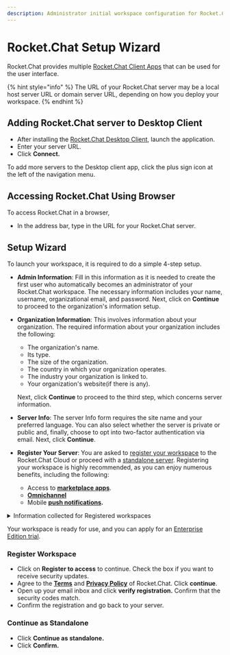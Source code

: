 ```yaml
---
description: Administrator initial workspace configuration for Rocket.Chat server.
---
```


# Rocket.Chat Setup Wizard

Rocket.Chat provides multiple [Rocket.Chat Client Apps](../../deploy/installing-client-apps/) that can be used for the user interface.&#x20;

{% hint style="info" %}
The URL of your Rocket.Chat server may be a local host server URL or domain server URL, depending on how you deploy your workspace.
{% endhint %}

## Adding Rocket.Chat server to Desktop Client

* After installing the [Rocket.Chat Desktop Client](../../deploy/installing-client-apps/#desktop-apps), launch the application.
* Enter your server URL.
* Click **Connect.**

To add more servers to the Desktop client app, click the plus sign icon at the left of the navigation menu.

## Accessing Rocket.Chat Using Browser

To access Rocket.Chat in a browser,

* In the address bar, type in the URL for your Rocket.Chat server.

## Setup Wizard

To launch your workspace, it is required to do a simple 4-step setup.

* **Admin Information**: Fill in this information as it is needed to create the first user who automatically becomes an administrator of your Rocket.Chat workspace. The necessary information includes your name,  username, organizational email, and password. Next, click on **Continue** to proceed to the organization's information setup.
*   **Organization Information**: This involves information about your organization. The required information about your organization includes the following:

    * The organization's name.
    * Its type.
    * The size of the organization.
    * The country in which your organization operates.
    * The industry your organization is linked to.
    * Your organization's website(if there is any).

    Next, click **Continue** to proceed to the third step, which concerns server information.
* **Server Info**: The server Info form requires the site name and your preferred language. You can also select whether the server is private or public and, finally, choose to opt into two-factor authentication via email. Next, click **Continue**.
* **Register Your Server**: You are asked to [register your workspace](rocket.chat-setup-wizard.md#register-workspace) to the Rocket.Chat Cloud or proceed with a [standalone server](rocket.chat-setup-wizard.md#continue-as-standalone). Registering your workspace is highly recommended, as you can enjoy numerous benefits, including the following:
  * Access to [**marketplace apps**](../../extend-rocket.chat-capabilities/rocket.chat-marketplace/).
  * ****[**Omnichannel**](../../use-rocket.chat/omnichannel/)****
  * Mobile [**push notifications**](../../use-rocket.chat/rocket.chat-mobile/push-notifications/)**.**

<details>

<summary>Information collected for Registered workspaces</summary>

When registering your workspace, Rocket.Chat collects the following information about your workspace.

* The **workspace Id** to help identify the workspace.
* The organization's **address.**
* **Contact name** for the workspace.
* **Contact email** for the workspace.
* The number of **seats** for the workspace.
* The **account name.**
* The **organization type**.&#x20;
* What **industry** the organization belongs to.
* The **size of the organization**.&#x20;
* The **country** of the organization.
* **Language** set for the workspace.&#x20;
* **Website** of the organization.
* **Site name** of the workspace.
* The **workspace type**.
* The **deployment method** used for the workspace.
* The **deployment platform.**
* The **version of Rocket.Chat** deployed.

</details>

Your workspace is ready for use, and you can apply for an [Enterprise Edition trial](../enterprise-edition-trial/).

### Register Workspace

* Click on **Register to access** to continue. Check the box if you want to receive security updates.
* Agree to the [**Terms**](../../rocket.chat-legal/terms-of-service.md) and [**Privacy Policy**](../../rocket.chat-privacy-and-security/privacy-policies/) of Rocket.Chat. Click **continue**.
* Open up your email inbox and click **verify registration.** Confirm that the security codes match.
* Confirm the registration and go back to your server.

### Continue as Standalone

* Click **Continue as standalone.**
* Click **Confirm.**
